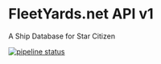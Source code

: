 # FleetYards.net API v1

A Ship Database for Star Citizen

[![pipeline status](https://gitlab.com/fleetyards/api/badges/master/pipeline.svg)](https://gitlab.com/fleetyards/api/commits/master)
